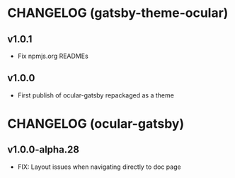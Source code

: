 # CHANGELOG (gatsby-theme-ocular)

## v1.0.1
- Fix npmjs.org READMEs

## v1.0.0
- First publish of ocular-gatsby repackaged as a theme

# CHANGELOG (ocular-gatsby)

## v1.0.0-alpha.28

- FIX: Layout issues when navigating directly to doc page
